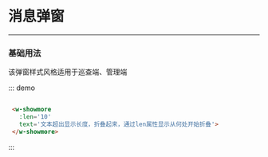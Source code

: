 # 消息弹窗

----

### 基础用法
该弹窗样式风格适用于巡查端、管理端


<div class="demo-block">
  <w-showmore :len='10' text='文本超出显示长度，折叠起来，通过len属性显示从何处开始折叠。'>
  </w-showmore>
</div>

::: demo
```html

 <w-showmore 
   :len='10' 
   text='文本超出显示长度，折叠起来，通过len属性显示从何处开始折叠'>
 </w-showmore>

```
:::